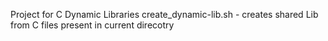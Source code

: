 Project for C Dynamic Libraries
create_dynamic-lib.sh - creates shared Lib from C files present in current direcotry
